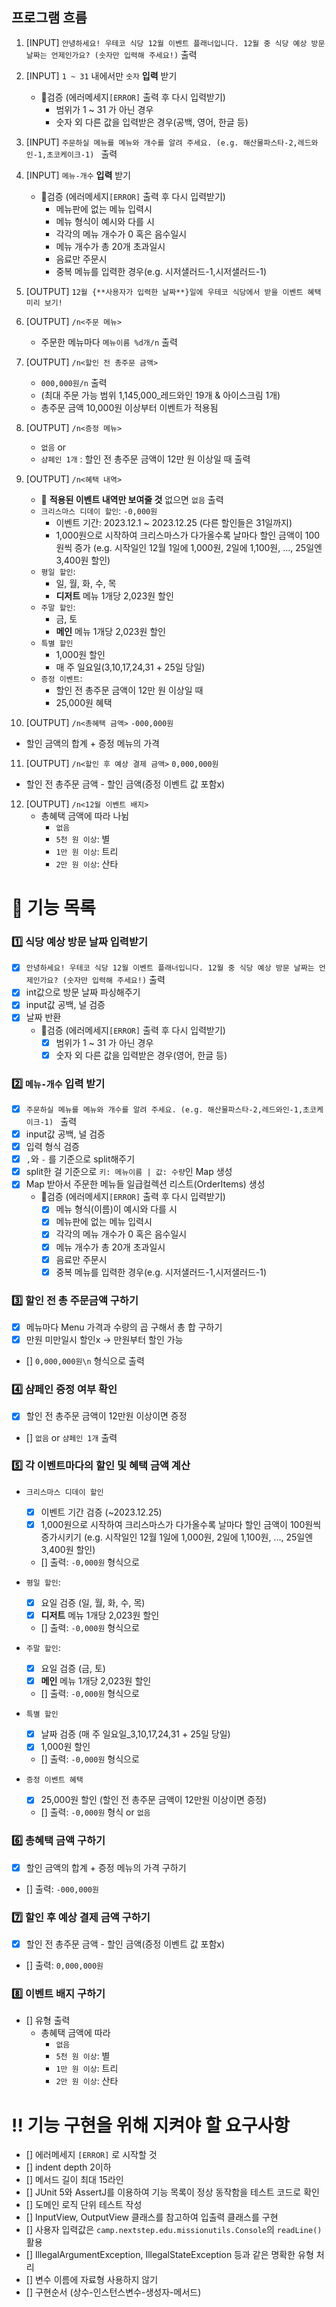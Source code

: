 ## 프로그램 흐름

1. [INPUT] `안녕하세요! 우테코 식당 12월 이벤트 플래너입니다.
   12월 중 식당 예상 방문 날짜는 언제인가요? (숫자만 입력해 주세요!)` 출력

2. [INPUT] `1 ~ 31` 내에서만 `숫자` **입력** 받기
    * 🚨검증 (에러메세지`[ERROR]` 출력 후 다시 입력받기)
        * 범위가 1 ~ 31 가 아닌 경우
        * 숫자 외 다른 값을 입력받은 경우(공백, 영어, 한글 등)

3. [INPUT] `주문하실 메뉴를 메뉴와 개수를 알려 주세요. (e.g. 해산물파스타-2,레드와인-1,초코케이크-1)
   ` 출력

4. [INPUT] `메뉴-개수` **입력** 받기
    * 🚨검증 (에러메세지`[ERROR]` 출력 후 다시 입력받기)
        * 메뉴판에 없는 메뉴 입력시
        * 메뉴 형식이 예시와 다를 시
        * 각각의 메뉴 개수가 0 혹은 음수일시
        * 메뉴 개수가 총 20개 초과일시
        * 음료만 주문시
        * 중복 메뉴를 입력한 경우(e.g. 시저샐러드-1,시저샐러드-1)

5. [OUTPUT] `12월 {**사용자가 입력한 날짜**}일에 우테코 식당에서 받을 이벤트 혜택 미리 보기!
   `
6. [OUTPUT] `/n<주문 메뉴>`
    * 주문한 메뉴마다 `메뉴이름 %d개/n` 출력

7. [OUTPUT] `/n<할인 전 총주문 금액>`
    * `000,000원/n` 출력
    * (최대 주문 가능 범위 1,145,000_레드와인 19개 & 아이스크림 1개)
    * 총주문 금액 10,000원 이상부터 이벤트가 적용됨

8. [OUTPUT] `/n<증정 메뉴>`
    * `없음` or
    * `샴페인 1개` : 할인 전 총주문 금액이 12만 원 이상일 때 출력

9. [OUTPUT] `/n<혜택 내역>`
    * 🚨 **적용된 이벤트 내역만 보여줄 것** 없으면 `없음` 출력
    * `크리스마스 디데이 할인`: `-0,000원`
        * 이벤트 기간: 2023.12.1 ~ 2023.12.25 (다른 할인들은 31일까지)
        * 1,000원으로 시작하여 크리스마스가 다가올수록 날마다 할인 금액이 100원씩 증가
          (e.g. 시작일인 12월 1일에 1,000원, 2일에 1,100원, ..., 25일엔 3,400원 할인)
    * `평일 할인`:
        * 일, 월, 화, 수, 목
        * **디저트** 메뉴 1개당 2,023원 할인
    * `주말 할인`:
        * 금, 토
        * **메인** 메뉴 1개당 2,023원 할인
    * `특별 할인`
        * 1,000원 할인
        * 매 주 일요일(3,10,17,24,31 + 25일 당일)
    * `증정 이벤트`:
        * 할인 전 총주문 금액이 12만 원 이상일 때
        * 25,000원 혜택

10. [OUTPUT] `/n<총혜택 금액>` `-000,000원`

* 할인 금액의 합계 + 증정 메뉴의 가격

11. [OUTPUT] `/n<할인 후 예상 결제 금액>` `0,000,000원`

* 할인 전 총주문 금액 - 할인 금액(증정 이벤트 값 포함x)

12. [OUTPUT] `/n<12월 이벤트 배지>`
    * 총혜택 금액에 따라 나뉨
        * `없음`
        * `5천 원 이상`: 별
        * `1만 원 이상`: 트리
        * `2만 원 이상`: 산타

# 📝 기능 목록

### 1️⃣ 식당 예상 방문 날짜 입력받기

- [x] `안녕하세요! 우테코 식당 12월 이벤트 플래너입니다.
  12월 중 식당 예상 방문 날짜는 언제인가요? (숫자만 입력해 주세요!)` 출력
- [x] int값으로 방문 날짜 파싱해주기
- [x] input값 공백, 널 검증
- [x] 날짜 반환
    * 🚨검증 (에러메세지`[ERROR]` 출력 후 다시 입력받기)
        - [x] 범위가 1 ~ 31 가 아닌 경우
        - [x] 숫자 외 다른 값을 입력받은 경우(영어, 한글 등)

### 2️⃣ `메뉴-개수` 입력 받기

- [x] `주문하실 메뉴를 메뉴와 개수를 알려 주세요. (e.g. 해산물파스타-2,레드와인-1,초코케이크-1)
  ` 출력
- [x] input값 공백, 널 검증
- [x] 입력 형식 검증
- [x] `,`와 `-` 를 기준으로 split해주기
- [x] split한 걸 기준으로 `키: 메뉴이름 | 값: 수량`인 Map 생성
- [x] Map 받아서 주문한 메뉴들 일급컬렉션 리스트(OrderItems) 생성
    * 🚨검증 (에러메세지`[ERROR]` 출력 후 다시 입력받기)
        - [x] 메뉴 형식(이름)이 예시와 다를 시
        - [x] 메뉴판에 없는 메뉴 입력시
        - [x] 각각의 메뉴 개수가 0 혹은 음수일시
        - [x] 메뉴 개수가 총 20개 초과일시
        - [x] 음료만 주문시
        - [x] 중복 메뉴를 입력한 경우(e.g. 시저샐러드-1,시저샐러드-1)

### 3️⃣ 할인 전 총 주문금액 구하기

- [x] 메뉴마다 Menu 가격과 수량의 곱 구해서 총 합 구하기
- [x] 만원 미만일시 할인x -> 만원부터 할인 가능
- [] `0,000,000원\n` 형식으로 출력

### 4️⃣ 샴페인 증정 여부 확인

- [x] 할인 전 총주문 금액이 12만원 이상이면 증정
- []  `없음` or `샴페인 1개` 출력

### 5️⃣ 각 이벤트마다의 할인 및 혜택 금액 계산

* `크리스마스 디데이 할인`
    - [x] 이벤트 기간 검증 (~2023.12.25)
    - [x] 1,000원으로 시작하여 크리스마스가 다가올수록 날마다 할인 금액이 100원씩 증가시키기
      (e.g. 시작일인 12월 1일에 1,000원, 2일에 1,100원, ..., 25일엔 3,400원 할인)
    - [] 출력: `-0,000원` 형식으로

* `평일 할인`:
    - [x] 요일 검증 (일, 월, 화, 수, 목)
    - [x] **디저트** 메뉴 1개당 2,023원 할인
    - [] 출력: `-0,000원` 형식으로

* `주말 할인`:
    - [x] 요일 검증 (금, 토)
    - [x] **메인** 메뉴 1개당 2,023원 할인
    - [] 출력: `-0,000원` 형식으로

* `특별 할인`
    - [x] 날짜 검증 (매 주 일요일_3,10,17,24,31 + 25일 당일)
    - [x] 1,000원 할인
    - [] 출력: `-0,000원` 형식으로

* `증정 이벤트 혜택`
    - [x] 25,000원 할인 (할인 전 총주문 금액이 12만원 이상이면 증정)
    - [] 출력: `-0,000원` 형식 or `없음`

### 6️⃣ 총혜택 금액 구하기

- [x] 할인 금액의 합계 + 증정 메뉴의 가격 구하기
- [] 출력: `-000,000원`

### 7️⃣ 할인 후 예상 결제 금액 구하기

- [x] 할인 전 총주문 금액 - 할인 금액(증정 이벤트 값 포함x)
- [] 출력: `0,000,000원`

### 8️⃣ 이벤트 배지 구하기

- [] 유형 출력
    - 총혜택 금액에 따라
        - `없음`
        - `5천 원 이상`: 별
        - `1만 원 이상`: 트리
        - `2만 원 이상`: 산타

# ‼️ 기능 구현을 위해 지켜야 할 요구사항

- [] 에러메세지 `[ERROR]` 로 시작할 것
- [] indent depth 2이하
- [] 메서드 길이 최대 15라인
- [] JUnit 5와 AssertJ를 이용하여 기능 목록이 정상 동작함을 테스트 코드로 확인
- [] 도메인 로직 단위 테스트 작성
- [] InputView, OutputView 클래스를 참고하여 입출력 클래스를 구현
- [] 사용자 입력값은 `camp.nextstep.edu.missionutils.Console`의 `readLine()` 활용
- [] IllegalArgumentException, IllegalStateException 등과 같은 명확한 유형 처리
- [] 변수 이름에 자료형 사용하지 않기
- [] 구현순서 (상수-인스턴스변수-생성자-메서드)